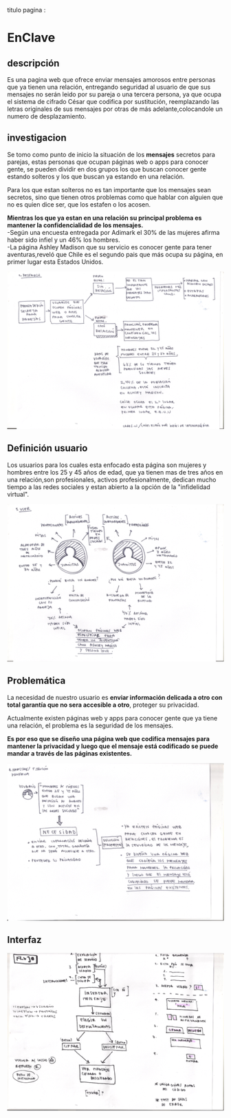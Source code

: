 titulo pagina : <h1>EnClave</h1>

<h2>descripción</h2>
Es una pagina web que ofrece enviar mensajes amorosos entre personas que ya tienen una relación, entregando seguridad al usuario de que sus mensajes no serán leido por su pareja o una tercera persona, ya que ocupa el sistema de cifrado César que codifica por sustitución, reemplazando las letras originales de sus mensajes por otras de más adelante,colocandole un numero de desplazamiento.


<h2>investigacion</h2>
Se tomo como punto de inicio la situación de los <b>mensajes</b> secretos para parejas, estas personas que ocupan páginas web o apps para conocer gente, se pueden dividir en dos grupos los que buscan conocer gente estando solteros y los que buscan ya estando en  una relación.

Para los que estan solteros no es tan importante que los mensajes sean secretos, sino que tienen otros problemas como que hablar con alguien que no es quien dice ser, que los estafen o los acosen.

<b>Mientras  los que ya estan en una relación su principal problema es mantener la confidencialidad de los mensajes.</b><br>
-Según una encuesta entregada por Adimark el 30% de las mujeres afirma haber sido infiel y un 46% los hombres.<br>
-La página Ashley Madison que su servicio es conocer gente para tener aventuras,reveló que Chile es el segundo pais que más ocupa su página, en primer lugar esta Estados Unidos.

![research](digitalizaciones/1.png)


<h2>Definición usuario</h2>
Los usuarios para los cuales esta enfocado esta página son mujeres y hombres entre los 25 y 45 años de edad, que ya tienen mas de tres años en una relación,son profesionales, activos profesionalmente, dedican mucho tiempo a las redes sociales y estan abierto a la opción de la "infidelidad virtual".

![user](digitalizaciones/2.png) 

<h2>Problemática</h2>
La necesidad de nuestro usuario es <b>enviar información delicada a otro con total garantía que no sera accesible a otro</b>, proteger su privacidad.<br>

Actualmente existen páginas web y apps para conocer gente que ya tiene una relación, el problema es la seguridad de los mensajes.<br>

<b>Es por eso que se diseño una página web que codifica mensajes para mantener la privacidad y luego que el mensaje está codificado se puede mandar a través de las páginas existentes.</b>

![problema/solucion](digitalizaciones/3.png)

<h2>Interfaz</h2>






![flujo](digitalizaciones/4.png)

 

 

